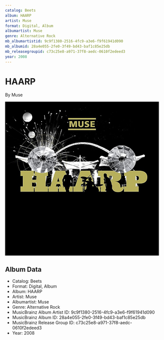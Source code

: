 ```yaml
---
catalog: Beets
album: HAARP
artist: Muse
format: Digital, Album
albumartist: Muse
genre: Alternative Rock
mb_albumartistid: 9c9f1380-2516-4fc9-a3e6-f9f61941d090
mb_albumid: 28a4e055-2fe0-3f49-bd43-baf1c85e25db
mb_releasegroupid: c73c25e8-a971-37f8-aedc-0610f2edeed3
year: 2008
---
```


# HAARP

By Muse

![](../../assets/beetscovers/Muse-HAARP.jpg)

## Album Data

- Catalog: Beets
- Format: Digital, Album
- Album: HAARP
- Artist: Muse
- Albumartist: Muse
- Genre: Alternative Rock
- MusicBrainz Album Artist ID: 9c9f1380-2516-4fc9-a3e6-f9f61941d090
- MusicBrainz Album ID: 28a4e055-2fe0-3f49-bd43-baf1c85e25db
- MusicBrainz Release Group ID: c73c25e8-a971-37f8-aedc-0610f2edeed3
- Year: 2008

